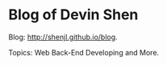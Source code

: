 # Blog of Devin Shen

Blog: http://shenjl.github.io/blog.

Topics: Web Back-End Developing and More.

<!-- ## License

<a rel="license" href="http://creativecommons.org/licenses/by-nc/3.0/">
    <img alt="Creative Commons License" style="border-width:0" src="http://i.creativecommons.org/l/by-nc/3.0/88x31.png" />
</a>
<div><span xmlns:dct="http://purl.org/dc/terms/" href="http://purl.org/dc/dcmitype/Text" property="dct:title" rel="dct:type">Blog theme and every blog post in this site</span> by <a xmlns:cc="http://creativecommons.org/ns#" href="https://shenjl.github.io" property="cc:attributionName" rel="cc:attributionURL">Devin Shen</a> is licensed under a <a rel="license" href="http://creativecommons.org/licenses/by-nc/3.0/">Creative Commons Attribution-NonCommercial 3.0 Unported License</a>, based on a work at <a xmlns:dct="http://purl.org/dc/terms/" href="http://github.com/shenjl/blog" rel="dct:source">http://github.com/shenjl/blog</a>. </div>
<div>You shall reference <code>Author: &lt;a href=&quot;https://shenjl.github.io&quot;&gt;Devin Shen&lt;/a&gt;</code> explicitly along with this license note if you want to re-post the content, either completely or partially. On the other hand, the code of <a href="https://github.com/shenjl/selonsy.github.io" target="_blank">selonsy.github.io</a> and <a href="https://github.com/shenjl/blog" target="_blank">blog</a> projects is open-sourced under MIT license. You may be free to use them without explicit notice, although a link to this site is more than welcomed.</div> -->
